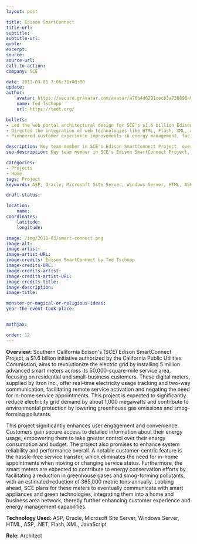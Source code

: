 ```yaml
---
layout: post

title: Edison SmartConnect
title-url:
subtitle:
subtitle-url:
quote:
excerpt:
source:
source-url:
call-to-action:
company: SCE

date: 2011-03-01 7:06:31+00:00
update:
author:
    avatar: https://secure.gravatar.com/avatar/a76b4d6291cecb3a738896a971bfb903?s=512&d=mp&r=g
    name: Ted Tschopp
    url: https://tedt.org/

bullets:
- Led the web portal architectural design for SCE's $1.6 billion Edison SmartConnect Project, integrating advanced smart meter technology across a 50,000-square-mile area, targeting over 5 million residential and small-business customers enabling real-time electricity tracking and two-way communication, contributing to a 1,000 MW reduction in grid demand and a 365,000 metric ton decrease in greenhouse gas emissions.
- Directed the integration of web technologies like HTML, Flash, XML, and JavaScript to streamline customer interactions and digital accessibility in the SmartConnect project, aligning with SCE's vision of a smart, customer-friendly energy grid.
- Pioneered customer experience improvements in energy management, facilitating seamless service transfers and preparing for future integration with smart home and business technologies.

description: Key team member in SCE's Edison SmartConnect Project, overseeing installation of 5M smart meters, enhancing grid efficiency, and reducing energy demand. Significantly contributed to environmental conservation and improved customer energy management.
seo-description: Key team member in SCE's Edison SmartConnect Project, overseeing installation of 5M smart meters, enhancing grid efficiency, and reducing energy demand. Significantly contributed to environmental conservation and improved customer energy management.

categories: 
- Projects
- Home
tags: Project
keywords: ASP, Oracle, Microsoft Site Server, Windows Server, HTML, ASP, .NET, Flash, XML, JavaScript

draft-status:

location:
    name:
coordinates:
    latitude:
    longitude:

image: /img/2011-03/smart-connect.png
image-alt:
image-artist:
image-artist-URL:
image-credits: Edison SmartConnect by Ted Tschopp
image-credits-URL:
image-credits-artist:
image-credits-artist-URL:
image-credits-title:
image-description:
image-title:

monster-or-magical-or-religious-ideas:
year-the-event-took-place:


mathjax:

order: 12
---
```


**Overview:** Southern California Edison's (SCE) Edison SmartConnect Project, a $1.6 billion initiative authorized by the California Public Utilities Commission, aims to revolutionize the electric grid by installing 5 million advanced smart meters across its 50,000-square-mile service area, focusing on residential and small-business customers. These digital meters, supplied by Itron Inc., offer real-time electricity usage tracking and two-way communication, facilitating remote service activation and negating the need for in-home service appointments. This project is expected to significantly reduce electricity grid demand by about 1,000 megawatts and contribute to environmental protection by lowering greenhouse gas emissions and smog-forming pollutants.

This project significantly enhances user engagement and convenience. Customers gain secure access to detailed information about their energy usage, empowering them to take greater control over their energy consumption and budget. The project also promises to enhance system reliability and performance overall. A notable customer-centric feature is the hassle-free service transfer, which eliminates the need for in-home appointments when moving or changing service status. Furthermore, the smart meters are expected to contribute to energy conservation efforts by facilitating a reduction in greenhouse gases and smog-forming pollutants, with an estimated reduction of 365,000 metric tons annually. Looking ahead, SCE plans for these meters to eventually communicate with smart appliances and green technologies, integrating them into a home and business area network, thereby further enhancing customer experience and energy management capabilities.

**Technology Used:** ASP, Oracle, Microsoft Site Server, Windows Server, HTML, ASP, .NET, Flash, XML, JavaScript

**Role:** Architect
